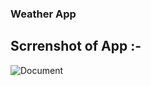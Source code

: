 ### Weather App
## Scrrenshot of App :-

![Document](https://user-images.githubusercontent.com/101569259/188906221-176b258e-fc44-406f-ac10-b8ff613efe9f.png)
